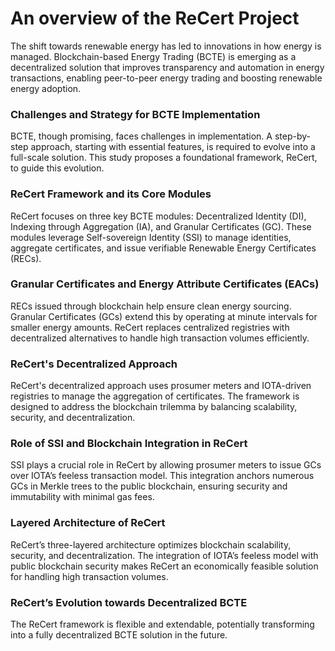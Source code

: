 # An overview of the ReCert Project

The shift towards renewable energy has led to innovations in how energy is managed. Blockchain-based Energy Trading (BCTE) is emerging as a decentralized solution that improves transparency and automation in energy transactions, enabling peer-to-peer energy trading and boosting renewable energy adoption.

### Challenges and Strategy for BCTE Implementation
BCTE, though promising, faces challenges in implementation. A step-by-step approach, starting with essential features, is required to evolve into a full-scale solution. This study proposes a foundational framework, ReCert, to guide this evolution.

### ReCert Framework and its Core Modules
ReCert focuses on three key BCTE modules: Decentralized Identity (DI), Indexing through Aggregation (IA), and Granular Certificates (GC). These modules leverage Self-sovereign Identity (SSI) to manage identities, aggregate certificates, and issue verifiable Renewable Energy Certificates (RECs).

### Granular Certificates and Energy Attribute Certificates (EACs)
RECs issued through blockchain help ensure clean energy sourcing. Granular Certificates (GCs) extend this by operating at minute intervals for smaller energy amounts. ReCert replaces centralized registries with decentralized alternatives to handle high transaction volumes efficiently.

### ReCert's Decentralized Approach
ReCert's decentralized approach uses prosumer meters and IOTA-driven registries to manage the aggregation of certificates. The framework is designed to address the blockchain trilemma by balancing scalability, security, and decentralization.

### Role of SSI and Blockchain Integration in ReCert
SSI plays a crucial role in ReCert by allowing prosumer meters to issue GCs over IOTA’s feeless transaction model. This integration anchors numerous GCs in Merkle trees to the public blockchain, ensuring security and immutability with minimal gas fees.

### Layered Architecture of ReCert
ReCert’s three-layered architecture optimizes blockchain scalability, security, and decentralization. The integration of IOTA’s feeless model with public blockchain security makes ReCert an economically feasible solution for handling high transaction volumes.

### ReCert’s Evolution towards Decentralized BCTE
The ReCert framework is flexible and extendable, potentially transforming into a fully decentralized BCTE solution in the future.
